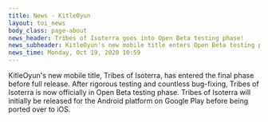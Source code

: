 ```yaml
---
title: News - KitleOyun
layout: toi_news
body_class: page-about
news_header: Tribes of Isoterra goes into Open Beta testing phase!
news_subheader: KitleOyun's new mobile title enters Open Beta testing phase.
news_time: Monday, Oct 19, 2020 10:59
---
```


<p>KitleOyun's new mobile title, Tribes of Isoterra, has entered the final phase before full release.  After rigorous testing and countless bug-fixing, Tribes of Isoterra is now officially in Open Beta testing phase.  Tribes of Isoterra will initially be released for the Android platform on Google Play before being ported over to iOS.</p>
